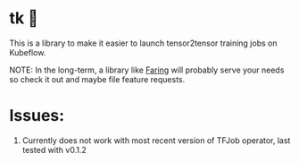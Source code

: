 # tk 🚀

This is a library to make it easier to launch tensor2tensor training jobs on Kubeflow.

NOTE: In the long-term, a library like [Faring](https://github.com/wbuchwalter/fairing) will probably serve your needs so check it out and maybe file feature requests.

# Issues:

1. Currently does not work with most recent version of TFJob operator, last tested with v0.1.2